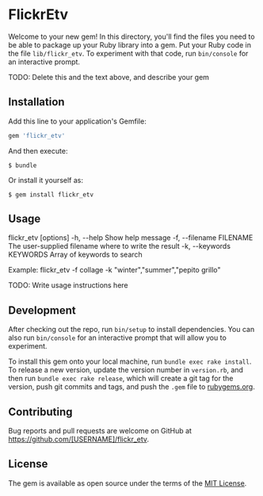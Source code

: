 # FlickrEtv

Welcome to your new gem! In this directory, you'll find the files you need to be able to package up your Ruby library into a gem. Put your Ruby code in the file `lib/flickr_etv`. To experiment with that code, run `bin/console` for an interactive prompt.

TODO: Delete this and the text above, and describe your gem

## Installation

Add this line to your application's Gemfile:

```ruby
gem 'flickr_etv'
```

And then execute:

    $ bundle

Or install it yourself as:

    $ gem install flickr_etv

## Usage

flickr_etv [options]
-h, --help                       Show help message
-f, --filename FILENAME          The user-supplied filename where to write the result
-k, --keywords KEYWORDS          Array of keywords to search

Example:
flickr_etv -f collage -k "winter","summer","pepito grillo"

TODO: Write usage instructions here

## Development

After checking out the repo, run `bin/setup` to install dependencies. You can also run `bin/console` for an interactive prompt that will allow you to experiment.

To install this gem onto your local machine, run `bundle exec rake install`. To release a new version, update the version number in `version.rb`, and then run `bundle exec rake release`, which will create a git tag for the version, push git commits and tags, and push the `.gem` file to [rubygems.org](https://rubygems.org).

## Contributing

Bug reports and pull requests are welcome on GitHub at https://github.com/[USERNAME]/flickr_etv.


## License

The gem is available as open source under the terms of the [MIT License](http://opensource.org/licenses/MIT).

